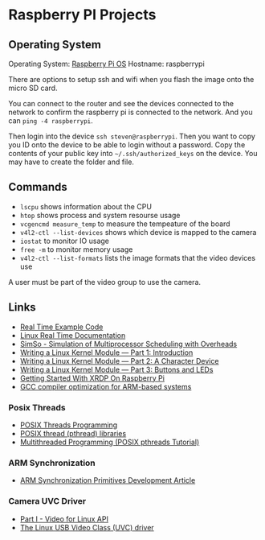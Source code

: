 # Raspberry PI Projects

## Operating System

Operating System: [Raspberry Pi OS](https://www.raspberrypi.com/software/)
Hostname: raspberrypi

There are options to setup ssh and wifi when you flash the image onto the micro SD card.

You can connect to the router and see the devices connected to the network to confirm the raspberry pi is connected
to the network. And you can `ping -4 raspberrypi`.

Then login into the device `ssh steven@raspberrypi`. Then you want to copy you ID onto the device to be able to 
login without a password. Copy the contents of your public key into `~/.ssh/authorized_keys` on the device. You 
may have to create the folder and file.

## Commands

* `lscpu` shows information about the CPU
* `htop` shows process and system resourse usage
* `vcgencmd measure_temp` to measure the tempeature of the board
* `v4l2-ctl --list-devices` shows which device is mapped to the camera
* `iostat` to monitor IO usage
* `free -m` to monitor memory usage
* `v4l2-ctl --list-formats` lists the image formats that the video devices use

A user must be part of the video group to use the camera.

## Links

* [Real Time Example Code](https://github.com/siewertsmooc/RTES-ECEE-5623)
* [Linux Real Time Documentation](https://wiki.linuxfoundation.org/realtime/start)
* [SimSo - Simulation of Multiprocessor Scheduling with Overheads](https://github.com/MaximeCheramy/simso)
* [Writing a Linux Kernel Module — Part 1: Introduction](http://derekmolloy.ie/writing-a-linux-kernel-module-part-1-introduction/)
* [Writing a Linux Kernel Module — Part 2: A Character Device](http://derekmolloy.ie/writing-a-linux-kernel-module-part-2-a-character-device/)
* [Writing a Linux Kernel Module — Part 3: Buttons and LEDs](http://derekmolloy.ie/kernel-gpio-programming-buttons-and-leds/)
* [Getting Started With XRDP On Raspberry Pi](https://raspberrytips.com/xrdp-on-raspberry-pi/)
* [GCC compiler optimization for ARM-based systems](https://gist.github.com/fm4dd/c663217935dc17f0fc73c9c81b0aa845)

### Posix Threads

* [POSIX Threads Programming](https://hpc-tutorials.llnl.gov/posix/)
* [POSIX thread (pthread) libraries](https://www.cs.cmu.edu/afs/cs/academic/class/15492-f07/www/pthreads.html)
* [Multithreaded Programming (POSIX pthreads Tutorial)](https://randu.org/tutorials/threads/)

### ARM Synchronization

* [ARM Synchronization Primitives Development Article](https://developer.arm.com/documentation/dht0008/a/arm-synchronization-primitives/practical-uses/implementing-a-semaphore)

### Camera UVC Driver

* [Part I - Video for Linux API](https://linuxtv.org/downloads/v4l-dvb-apis-new/userspace-api/v4l/v4l2.html)
* [The Linux USB Video Class (UVC) driver](https://www.kernel.org/doc/html/v4.13/media/v4l-drivers/uvcvideo.html)
